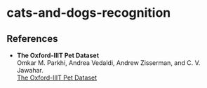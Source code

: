 # cats-and-dogs-recognition

## References

- **The Oxford-IIIT Pet Dataset**  
  Omkar M. Parkhi, Andrea Vedaldi, Andrew Zisserman, and C. V. Jawahar.  
  [The Oxford-IIIT Pet Dataset](https://www.robots.ox.ac.uk/~vgg/data/pets/)
